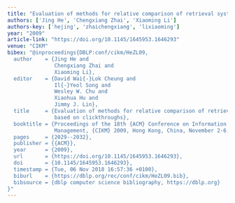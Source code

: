 ```yaml
---
title: "Evaluation of methods for relative comparison of retrieval systems based on clickthroughs"
authors: ['Jing He', 'Chengxiang Zhai', 'Xiaoming Li']
authors-key: ['hejing', 'zhaichengxiang', 'lixiaoming']
year: "2009"
article-link: "https://doi.org/10.1145/1645953.1646293"
venue: "CIKM"
bibex: "@inproceedings{DBLP:conf/cikm/HeZL09,
  author    = {Jing He and
               Chengxiang Zhai and
               Xiaoming Li},
  editor    = {David Wai{-}Lok Cheung and
               Il{-}Yeol Song and
               Wesley W. Chu and
               Xiaohua Hu and
               Jimmy J. Lin},
  title     = {Evaluation of methods for relative comparison of retrieval systems
               based on clickthroughs},
  booktitle = {Proceedings of the 18th {ACM} Conference on Information and Knowledge
               Management, {CIKM} 2009, Hong Kong, China, November 2-6, 2009},
  pages     = {2029--2032},
  publisher = {{ACM}},
  year      = {2009},
  url       = {https://doi.org/10.1145/1645953.1646293},
  doi       = {10.1145/1645953.1646293},
  timestamp = {Tue, 06 Nov 2018 16:57:36 +0100},
  biburl    = {https://dblp.org/rec/conf/cikm/HeZL09.bib},
  bibsource = {dblp computer science bibliography, https://dblp.org}
}"
---
```

